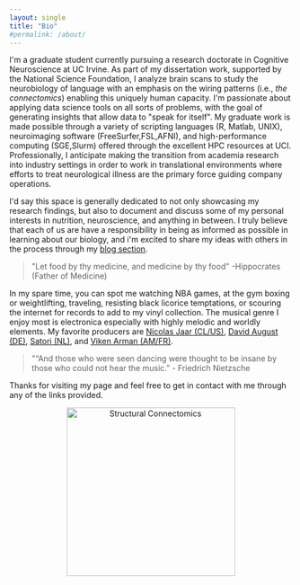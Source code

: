 ```yaml
---
layout: single
title: "Bio"
#permalink: /about/
---
```


I'm a graduate student currently pursuing a research doctorate in Cognitive Neuroscience at UC Irvine. As part of my dissertation work, supported by the National Science Foundation, I analyze brain scans to study the neurobiology of language with an emphasis on the wiring patterns (i.e., *the connectomics*) enabling this uniquely human capacity. I'm passionate about applying data science tools on all sorts of problems, with the goal of generating insights that allow data to "speak for itself". My graduate work is made possible through a variety of scripting languages (R, Matlab, UNIX), neuroimaging software (FreeSurfer,FSL,AFNI), and high-performance computing (SGE,Slurm) offered through the excellent HPC resources at UCI. Professionally, I anticipate making the transition from academia research into industry settings in order to work in translational environments where efforts to treat neurological illness are the primary force guiding company operations.

I'd say this space is generally dedicated to not only showcasing my research findings, but also to document and discuss some of my personal interests in nutrition, neuroscience, and anything in between. I truly believe that each of us are have a responsibility in being as informed as possible in learning about our biology, and i'm excited to share my ideas with others in the process through my [blog section](/blog/).

>"Let food by thy medicine, and medicine by thy food" -Hippocrates (Father of Medicine)

In my spare time, you can spot me watching NBA games, at the gym boxing or weightlifting, traveling, resisting black licorice temptations, or scouring the internet for records to add to my vinyl collection. The musical genre I enjoy most is electronica especially with highly melodic and worldly elements. My favorite producers are [Nicolas Jaar (CL/US)](https://youtu.be/BMPT8nzg9ho), [David August (DE)](https://youtu.be/cwL_CIhS9Qs), [Satori (NL)](https://www.youtube.com/watch?v=72owSWU1xIM), and [Viken Arman (AM/FR)](https://youtu.be/j_npZfZmRiM).

>"“And those who were seen dancing were thought to be insane by those who could not hear the music.” - Friedrich Nietzsche

Thanks for visiting my page and feel free to get in contact with me through any of the links provided.

<p align="center">
<img src="{{ site.url }}{{site.baseurl }}/assets/images/figs/Connectomics.png" alt="Structural Connectomics" width="300" height="300" >
</p>
